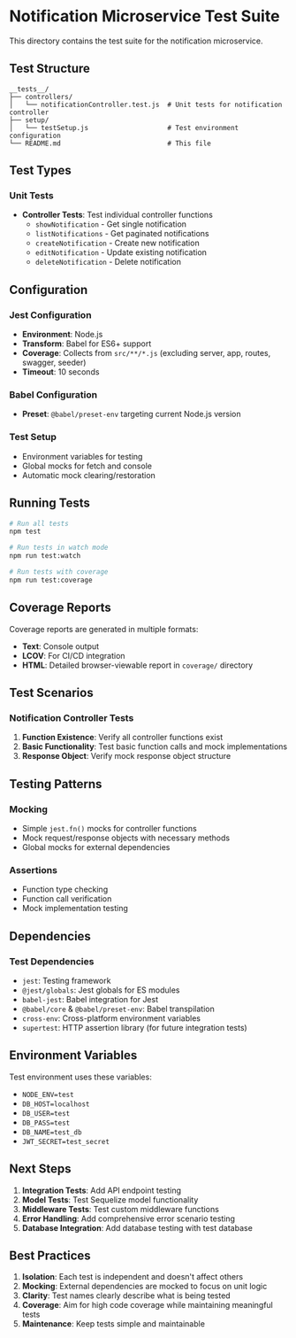 # Notification Microservice Test Suite

This directory contains the test suite for the notification microservice.

## Test Structure

```
__tests__/
├── controllers/
│   └── notificationController.test.js  # Unit tests for notification controller
├── setup/
│   └── testSetup.js                    # Test environment configuration
└── README.md                           # This file
```

## Test Types

### Unit Tests
- **Controller Tests**: Test individual controller functions
  - `showNotification` - Get single notification
  - `listNotifications` - Get paginated notifications
  - `createNotification` - Create new notification
  - `editNotification` - Update existing notification
  - `deleteNotification` - Delete notification

## Configuration

### Jest Configuration
- **Environment**: Node.js
- **Transform**: Babel for ES6+ support
- **Coverage**: Collects from `src/**/*.js` (excluding server, app, routes, swagger, seeder)
- **Timeout**: 10 seconds

### Babel Configuration
- **Preset**: `@babel/preset-env` targeting current Node.js version

### Test Setup
- Environment variables for testing
- Global mocks for fetch and console
- Automatic mock clearing/restoration

## Running Tests

```bash
# Run all tests
npm test

# Run tests in watch mode
npm run test:watch

# Run tests with coverage
npm run test:coverage
```

## Coverage Reports

Coverage reports are generated in multiple formats:
- **Text**: Console output
- **LCOV**: For CI/CD integration
- **HTML**: Detailed browser-viewable report in `coverage/` directory

## Test Scenarios

### Notification Controller Tests
1. **Function Existence**: Verify all controller functions exist
2. **Basic Functionality**: Test basic function calls and mock implementations
3. **Response Object**: Verify mock response object structure

## Testing Patterns

### Mocking
- Simple `jest.fn()` mocks for controller functions
- Mock request/response objects with necessary methods
- Global mocks for external dependencies

### Assertions
- Function type checking
- Function call verification
- Mock implementation testing

## Dependencies

### Test Dependencies
- `jest`: Testing framework
- `@jest/globals`: Jest globals for ES modules
- `babel-jest`: Babel integration for Jest
- `@babel/core` & `@babel/preset-env`: Babel transpilation
- `cross-env`: Cross-platform environment variables
- `supertest`: HTTP assertion library (for future integration tests)

## Environment Variables

Test environment uses these variables:
- `NODE_ENV=test`
- `DB_HOST=localhost`
- `DB_USER=test`
- `DB_PASS=test`
- `DB_NAME=test_db`
- `JWT_SECRET=test_secret`

## Next Steps

1. **Integration Tests**: Add API endpoint testing
2. **Model Tests**: Test Sequelize model functionality
3. **Middleware Tests**: Test custom middleware functions
4. **Error Handling**: Add comprehensive error scenario testing
5. **Database Integration**: Add database testing with test database

## Best Practices

1. **Isolation**: Each test is independent and doesn't affect others
2. **Mocking**: External dependencies are mocked to focus on unit logic
3. **Clarity**: Test names clearly describe what is being tested
4. **Coverage**: Aim for high code coverage while maintaining meaningful tests
5. **Maintenance**: Keep tests simple and maintainable